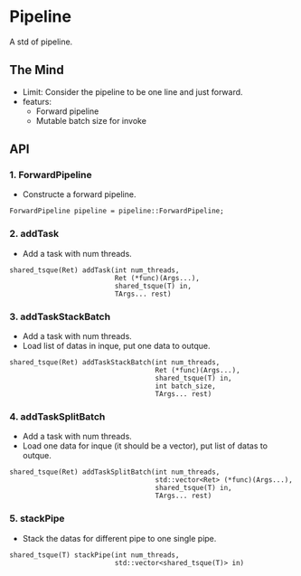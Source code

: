 # Pipeline
A std of pipeline.

## The Mind
- Limit: Consider the pipeline to be one line and just forward.
- featurs:
    - Forward pipeline
    - Mutable batch size for invoke

## API

### 1. ForwardPipeline
- Constructe a forward pipeline.
```
ForwardPipeline pipeline = pipeline::ForwardPipeline;
```

### 2. addTask
- Add a task with num threads.
```
shared_tsque(Ret) addTask(int num_threads,
                          Ret (*func)(Args...),
                          shared_tsque(T) in,
                          TArgs... rest)
```

### 3. addTaskStackBatch
- Add a task with num threads.
- Load list of datas in inque, put one data to outque.
```
shared_tsque(Ret) addTaskStackBatch(int num_threads,
                                    Ret (*func)(Args...),
                                    shared_tsque(T) in,
                                    int batch_size,
                                    TArgs... rest)
```

### 4. addTaskSplitBatch
- Add a task with num threads.
- Load one data for inque (it should be a vector), put list of datas to outque.
```
shared_tsque(Ret) addTaskSplitBatch(int num_threads,
                                    std::vector<Ret> (*func)(Args...),
                                    shared_tsque(T) in,
                                    TArgs... rest)
```

### 5. stackPipe
- Stack the datas for different pipe to one single pipe.
```
shared_tsque(T) stackPipe(int num_threads, 
                          std::vector<shared_tsque(T)> in)
```
